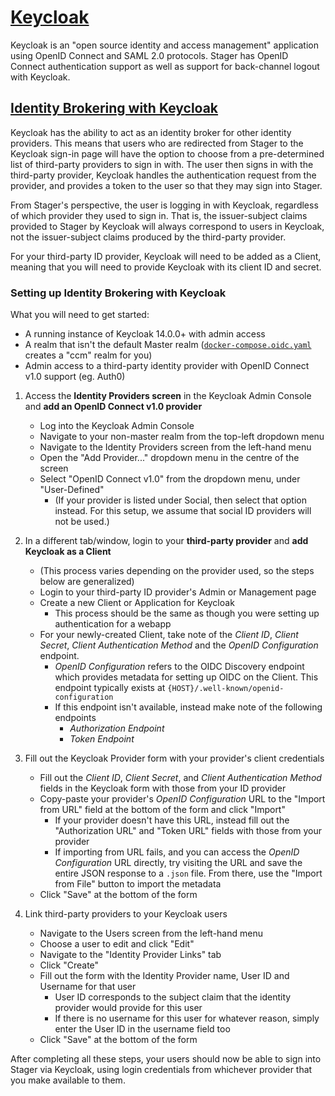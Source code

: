 # [Keycloak](https://www.keycloak.org)

Keycloak is an "open source identity and access management" application using OpenID Connect and SAML 2.0 protocols.
Stager has OpenID Connect authentication support as well as support for back-channel logout with Keycloak.

## [Identity Brokering with Keycloak](https://www.keycloak.org/docs/latest/server_admin/#_identity_broker)

Keycloak has the ability to act as an identity broker for other identity providers.
This means that users who are redirected from Stager to the Keycloak sign-in page will
have the option to choose from a pre-determined list of third-party providers to sign in with.
The user then signs in with the third-party provider, Keycloak handles the authentication request
from the provider, and provides a token to the user so that they may sign into Stager.

From Stager's perspective, the user is logging in with Keycloak, regardless of which provider
they used to sign in. That is, the issuer-subject claims provided to Stager by Keycloak will
always correspond to users in Keycloak, not the issuer-subject claims produced by the third-party
provider.

For your third-party ID provider, Keycloak will need to be added as a Client, meaning that you will
need to provide Keycloak with its client ID and secret.

### Setting up Identity Brokering with Keycloak

What you will need to get started:

-   A running instance of Keycloak 14.0.0+ with admin access
-   A realm that isn't the default Master realm ([`docker-compose.oidc.yaml`](../docker-compose.oidc.yaml) creates a "ccm" realm for you)
-   Admin access to a third-party identity provider with OpenID Connect v1.0 support (eg. Auth0)

1. Access the **Identity Providers screen** in the Keycloak Admin Console and **add an OpenID Connect v1.0 provider**

    - Log into the Keycloak Admin Console
    - Navigate to your non-master realm from the top-left dropdown menu
    - Navigate to the Identity Providers screen from the left-hand menu
    - Open the "Add Provider..." dropdown menu in the centre of the screen
    - Select "OpenID Connect v1.0" from the dropdown menu, under "User-Defined"
        - (If your provider is listed under Social, then select that option instead.
          For this setup, we assume that social ID providers will not be used.)

1. In a different tab/window, login to your **third-party provider** and **add Keycloak as a Client**

    - (This process varies depending on the provider used, so the steps below are generalized)
    - Login to your third-party ID provider's Admin or Management page
    - Create a new Client or Application for Keycloak
        - This process should be the same as though you were setting up authentication for a webapp
    - For your newly-created Client, take note of the _Client ID_, _Client Secret_,
      _Client Authentication Method_ and the _OpenID Configuration_ endpoint.
        - _OpenID Configuration_ refers to the OIDC Discovery endpoint which provides
          metadata for setting up OIDC on the Client. This endpoint typically exists at
          `{HOST}/.well-known/openid-configuration`
        - If this endpoint isn't available, instead make note of the following endpoints
            - _Authorization Endpoint_
            - _Token Endpoint_

1. Fill out the Keycloak Provider form with your provider's client credentials

    - Fill out the _Client ID_, _Client Secret_, and _Client Authentication Method_ fields
      in the Keycloak form with those from your ID provider
    - Copy-paste your provider's _OpenID Configuration_ URL to the "Import from
      URL" field at the bottom of the form and click "Import"
        - If your provider doesn't have this URL, instead fill out the
          "Authorization URL" and "Token URL" fields with those from your
          provider
        - If importing from URL fails, and you can access the _OpenID
          Configuration_ URL directly, try visiting the URL and save the entire
          JSON response to a `.json` file. From there, use the "Import from File"
          button to import the metadata
    - Click "Save" at the bottom of the form

1. Link third-party providers to your Keycloak users
    - Navigate to the Users screen from the left-hand menu
    - Choose a user to edit and click "Edit"
    - Navigate to the "Identity Provider Links" tab
    - Click "Create"
    - Fill out the form with the Identity Provider name, User ID and
      Username for that user
        - User ID corresponds to the subject claim that the identity provider would
          provide for this user
        - If there is no username for this user for whatever reason, simply enter the
          User ID in the username field too
    - Click "Save" at the bottom of the form

After completing all these steps, your users should now be able to sign into Stager via Keycloak,
using login credentials from whichever provider that you make available to them.
